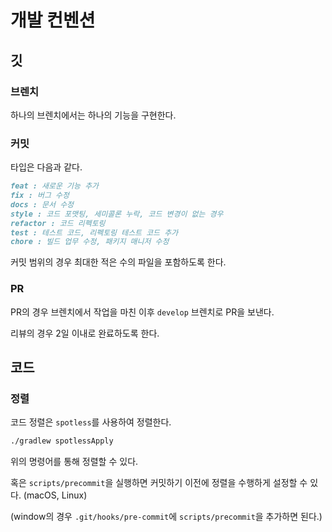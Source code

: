 # 개발 컨벤션

## 깃

### 브렌치


하나의 브렌치에서는 하나의 기능을 구현한다.

### 커밋


타입은 다음과 같다.

```markdown
feat : 새로운 기능 추가
fix : 버그 수정
docs : 문서 수정
style : 코드 포맷팅, 세미콜론 누락, 코드 변경이 없는 경우
refactor : 코드 리펙토링
test : 테스트 코드, 리펙토링 테스트 코드 추가
chore : 빌드 업무 수정, 패키지 매니저 수정
```

커밋 범위의 경우 최대한 적은 수의 파일을 포함하도록 한다.

### PR

PR의 경우 브렌치에서 작업을 마친 이후 `develop` 브렌치로 PR을 보낸다.

리뷰의 경우 2일 이내로 완료하도록 한다.


## 코드

### 정렬

코드 정렬은 `spotless`를 사용하여 정렬한다.

```bash
./gradlew spotlessApply
```

위의 명령어를 통해 정렬할 수 있다.

혹은 `scripts/precommit`을 실행하면 커밋하기 이전에 정렬을 수행하게 설정할 수 있다. (macOS, Linux)

(window의 경우 `.git/hooks/pre-commit`에 `scripts/precommit`을 추가하면 된다.)
